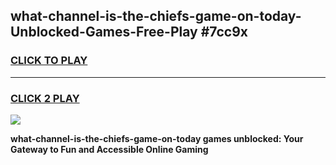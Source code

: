 
## what-channel-is-the-chiefs-game-on-today-Unblocked-Games-Free-Play #7cc9x
<h3>
<a href="https://us.freeplayer.one?title=what-channel-is-the-chiefs-game-on-today&ref=9M">CLICK TO PLAY</a></h3>
<hr>

<h3>
<a href="https://us.freeplayer.one?title=what-channel-is-the-chiefs-game-on-today&ref=9M">CLICK 2 PLAY</a>
  
</h3>

<a href="https://us.freeplayer.one?title=what-channel-is-the-chiefs-game-on-today&ref=9M"><img src="https://clearcache.store/games.png"></a>


**what-channel-is-the-chiefs-game-on-today games unblocked: Your Gateway to Fun and Accessible Online Gaming**
